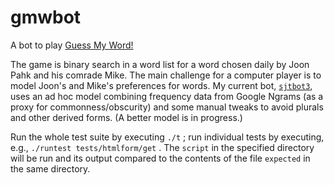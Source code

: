gmwbot
======

A bot to play [Guess My Word!][1]

The game is binary search in a word list for a word chosen daily by
Joon Pahk and his comrade Mike.  The main challenge for a computer
player is to model Joon's and Mike's preferences for words.  My current
bot, [`sjtbot3`](./sjtbot3), uses an ad hoc model combining
frequency data from Google Ngrams (as a proxy for commonness/obscurity)
and some manual tweaks to avoid plurals and other derived forms.
(A better model is in progress.)

Run the whole test suite by executing `./t` ; run individual tests
by executing, e.g., `./runtest tests/htmlform/get` .  The `script`
in the specified directory will be run and its output compared to
the contents of the file `expected` in the same directory.

[1]: http://www.people.fas.harvard.edu/~pahk/dictionary/guess.cgi
